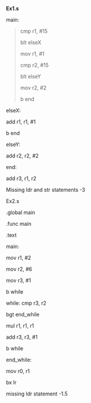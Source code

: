 **Ex1.s**

main:

> cmp r1, #15
>
> blt elseX
>
> mov r1, #1
>
> cmp r2, #15
>
> blt elseY
>
> mov r2, #2
>
> b end

elseX:

add r1, r1, #1

b end

elseY:

add r2, r2, #2

end:

add r3, r1, r2

Missing ldr and str statements -3

Ex2.s

.global main

.func main

.text

main:

mov r1, #2

mov r2, #6

mov r3, #1

b while

while: cmp r3, r2

bgt end_while

mul r1, r1, r1

add r3, r3, #1

b while

end_while:

mov r0, r1

bx lr

missing ldr statement -1.5
